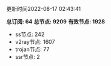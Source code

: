 更新时间2022-08-17 02:43:41

**总订阅: 64**
**总节点: 9209**
**有效节点: 1928**
- ss节点: 242
- v2ray节点: 1607
- trojan节点: 77
- ssr节点: 2
